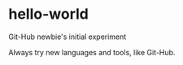 # hello-world
Git-Hub newbie's initial experiment

Always try new languages and tools, like Git-Hub.
